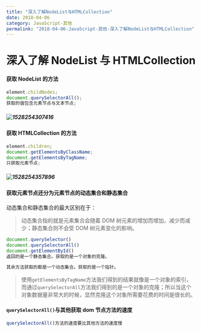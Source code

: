 ```yaml
---
title: "深入了解NodeList与HTMLCollection"
date: 2018-04-06
category: JavaScript-其他
permalink: "2018-04-06-JavaScript-其他-深入了解NodeList与HTMLCollection"
---
```

# 深入了解 NodeList 与 HTMLCollection

#### 获取 NodeList 的方法

```js
element.childNodes;
document.querySelectorAll();
获取的值包含元素节点与文本节点;
```

##### ![1528254307416](/personalPage/static/1528254307416.png)

#### 获取 HTMLCollection 的方法

```js
element.children;
document.getElementsByClassName;
document.getElementsByTagName;
只获取元素节点;
```

##### ![1528254357896](/personalPage/static/1528254357896.png)

#### 获取元素节点还分为元素节点的动态集合和静态集合

动态集合和静态集合的最大区别在于：

> 动态集合指的就是元素集合会随着 DOM 树元素的增加而增加，减少而减少；静态集合则不会受 DOM 树元素变化的影响。

```js
document.querySelector()
document.querySelectorAll()
document.getElementById()
返回的是一个静态集合。获取的是一个对象的克隆。

其余方法获取的都是一个动态集合。获取的是一个指针。
```

> 使用`getElementsByTagName`方法我们得到的结果就像是一个对象的索引，而通过`querySelectorAll`方法我们得到的是一个对象的克隆；所以当这个对象数据量非常大的时候，显然克隆这个对象所需要花费的时间是很长的。

#### `querySelectorAll()`与其他获取 dom 节点方法的速度

```js
querySelectorAll()方法的速度要比其他方法的速度慢
```